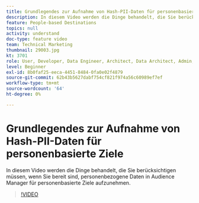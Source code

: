```yaml
---
title: Grundlegendes zur Aufnahme von Hash-PII-Daten für personenbasierte Ziele
description: In diesem Video werden die Dinge behandelt, die Sie berücksichtigen müssen, wenn Sie bereit sind, personenbezogene Daten in Audience Manager für personenbasierte Ziele aufzunehmen.
feature: People-based Destinations
topics: null
activity: understand
doc-type: feature video
team: Technical Marketing
thumbnail: 29003.jpg
kt: 3701
role: User, Developer, Data Engineer, Architect, Data Architect, Admin, Leader
level: Beginner
exl-id: 8b0faf25-eeca-4451-8484-0fa0e02f4879
source-git-commit: 62b43b5627dabf754cf821f974a56c60989ef7ef
workflow-type: tm+mt
source-wordcount: '64'
ht-degree: 0%

---
```


# Grundlegendes zur Aufnahme von Hash-PII-Daten für personenbasierte Ziele

In diesem Video werden die Dinge behandelt, die Sie berücksichtigen müssen, wenn Sie bereit sind, personenbezogene Daten in Audience Manager für personenbasierte Ziele aufzunehmen.

>[!VIDEO](https://video.tv.adobe.com/v/29003/?quality=12)
